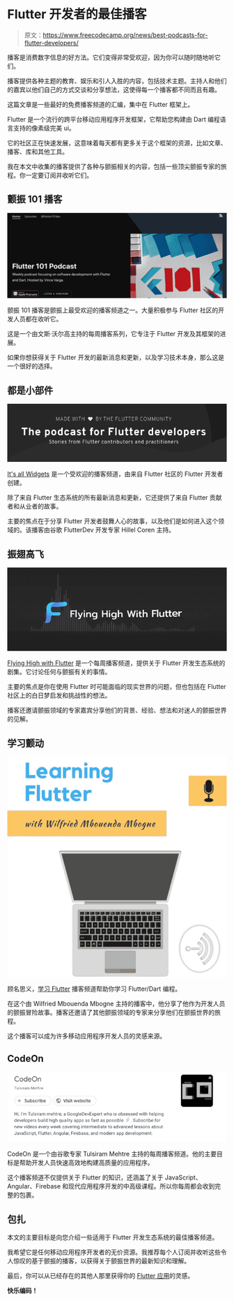 # Flutter 开发者的最佳播客

> 原文：<https://www.freecodecamp.org/news/best-podcasts-for-flutter-developers/>

播客是消费数字信息的好方法。它们变得非常受欢迎，因为你可以随时随地听它们。

播客提供各种主题的教育、娱乐和引人入胜的内容，包括技术主题。主持人和他们的嘉宾以他们自己的方式交谈和分享想法，这使得每一个播客都不同而且有趣。

这篇文章是一些最好的免费播客频道的汇编，集中在 Flutter 框架上。

Flutter 是一个流行的跨平台移动应用程序开发框架，它帮助您构建由 Dart 编程语言支持的像素级完美 ui。

它的社区正在快速发展，这意味着每天都有更多关于这个框架的资源，比如文章、播客、库和其他工具。

我在本文中收集的播客提供了各种与颤振相关的内容，包括一些顶尖颤振专家的旅程。你一定要订阅并收听它们。

## 颤振 101 播客

![image-55](img/5ff58014d55a967c6e9a9c1271edf190.png)

颤振 101 播客是颤振上最受欢迎的播客频道之一。大量积极参与 Flutter 社区的开发人员都在收听它。

这是一个由文斯·沃尔高主持的每周播客系列，它专注于 Flutter 开发及其框架的进展。

如果你想获得关于 Flutter 开发的最新消息和更新，以及学习技术本身，那么这是一个很好的选择。

## 都是小部件

![image-54](img/bf30f1569a11d7b027e43aa6c5845846.png)

[It's all Widgets](https://itsallwidgets.com/podcast) 是一个受欢迎的播客频道，由来自 Flutter 社区的 Flutter 开发者创建。

除了来自 Flutter 生态系统的所有最新消息和更新，它还提供了来自 Flutter 贡献者和从业者的故事。

主要的焦点在于分享 Flutter 开发者鼓舞人心的故事，以及他们是如何进入这个领域的。该播客由谷歌 FlutterDev 开发专家 Hillel Coren 主持。

## 振翅高飞

![image-53](img/988ccddc25f06522291b544455cb2153.png)

[Flying High with Flutter](https://www.youtube.com/watch?v=zknqsZ9c7cI) 是一个每周播客频道，提供关于 Flutter 开发生态系统的剧集。它讨论任何与颤振有关的事情。

主要的焦点是你在使用 Flutter 时可能面临的现实世界的问题，但也包括在 Flutter 社区上的白日梦启发和挑战性的想法。

播客还邀请颤振领域的专家嘉宾分享他们的背景、经验、想法和对迷人的颤振世界的见解。

## 学习颤动

![image-52](img/415057d558e20efb66b771dcca9e8ce4.png)

顾名思义，[学习 Flutter](https://player.fm/series/learning-flutter) 播客频道帮助你学习 Flutter/Dart 编程。

在这个由 Wilfried Mbouenda Mbogne 主持的播客中，他分享了他作为开发人员的颤振冒险故事。播客还邀请了其他颤振领域的专家来分享他们在颤振世界的旅程。

这个播客可以成为许多移动应用程序开发人员的灵感来源。

## CodeOn

![image-51](img/4438f307b6aa1c0dcba3ff0c3746a656.png)

CodeOn 是一个由谷歌专家 Tulsiram Mehtre 主持的每周播客频道。他的主要目标是帮助开发人员快速高效地构建高质量的应用程序。

这个播客频道不仅提供关于 Flutter 的知识，还涵盖了关于 JavaScript、Angular、Firebase 和现代应用程序开发的中高级课程。所以你每周都会收到完整的包裹。

## 包扎

本文的主要目标是向您介绍一些适用于 Flutter 开发生态系统的最佳播客频道。

我希望它是任何移动应用程序开发者的无价资源。我推荐每个人订阅并收听这些令人惊叹的基于颤振的播客，以获得关于颤振世界的最新知识和理解。

最后，你可以从已经存在的其他人那里获得你的 [Flutter 应用](http://instaflutter.com/)的灵感。

**快乐编码！**
